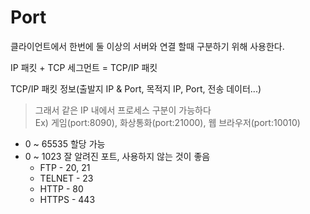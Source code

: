 # Port
클라이언트에서 한번에 둘 이상의 서버와 연결 할때 구분하기 위해 사용한다.

IP 패킷 + TCP 세그먼트 = TCP/IP 패킷

TCP/IP 패킷 정보(출발지 IP & Port, 목적지 IP, Port, 전송 데이터...)

> 그래서 같은 IP 내에서 프로세스 구분이 가능하다
> <br> Ex) 게임(port:8090), 화상통화(port:21000), 웹 브라우저(port:10010)

* 0 ~ 65535 할당 가능
* 0 ~ 1023 잘 알려진 포트, 사용하지 않는 것이 좋음
  * FTP - 20, 21
  * TELNET - 23
  * HTTP - 80
  * HTTPS - 443